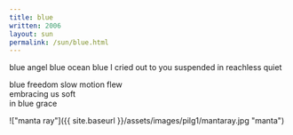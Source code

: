 ```yaml
---
title: blue
written: 2006
layout: sun
permalink: /sun/blue.html
---
```


<div class="poem">
blue angel blue ocean blue  
I cried out to you  
suspended in reachless quiet
 
blue freedom slow motion flew  
embracing us soft  
in blue grace
</div>

!["manta ray"]({{ site.baseurl }}/assets/images/pilg1/mantaray.jpg "manta")
